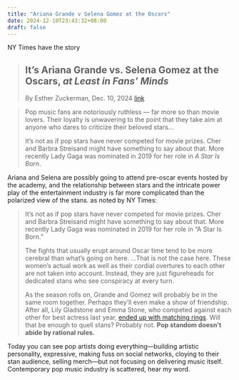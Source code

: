 ```yaml
---
title: "Ariana Grande v Selena Gomez at the Oscars"
date: 2024-12-10T23:43:32+08:00
draft: false
---
```


NY Times have the story

> ## It’s Ariana Grande vs. Selena Gomez at the Oscars, ***at Least in Fans’ Minds***
>
> By Esther Zuckerman, Dec. 10, 2024 [link](https://www.nytimes.com/2024/12/10/movies/ariana-grande-selena-gomez-fans-oscars.html?unlocked_article_code=1.g04.5BFH.21gUX9aKW47l&smid=url-share)

> Pop music fans are notoriously ruthless — far more so than movie lovers. Their loyalty is unwavering to the point that they take aim at anyone who dares to criticize their beloved stars...
>
> It’s not as if pop stars have never competed for movie prizes. Cher and Barbra Streisand might have something to say about that. More recently Lady Gaga was nominated in 2019 for her role in *A Star Is Born*.

Ariana and Selena are possibly going to attend pre-oscar events hosted by the academy, and the relationship between stars and the intricate power play of the entertainment industry is far more complicated than the polarized view of the stans. as noted by NY Times:

> It’s not as if pop stars have never competed for movie prizes. Cher and Barbra Streisand might have something to say about that. More recently Lady Gaga was nominated in 2019 for her role in “A Star Is Born.”
>
> The fights that usually erupt around Oscar time tend to be more cerebral than what’s going on here. ...That is not the case here. These women’s actual work as well as their cordial overtures to each other are not taken into account. Instead, they are just figureheads for dedicated stans who see conspiracy at every turn.
>
> As the season rolls on, Grande and Gomez will probably be in the same room together. Perhaps they’ll even make a show of friendship. After all, Lily Gladstone and Emma Stone, who competed against each other for best actress last year, [ended up with matching rings](https://people.com/lily-gladstone-says-she-and-emma-stone-became-fast-friends-during-awards-season-8598658). Will that be enough to quell stans? Probably not. **Pop standom doesn’t abide by rational rules.**

Today you can see pop artists doing everything—building artistic personality, expressive, making fuss on social networks, cloying to their stan audience, selling merch—but not focusing on delivering music itself. Contemporary pop music industry is scattered, hear my word.
